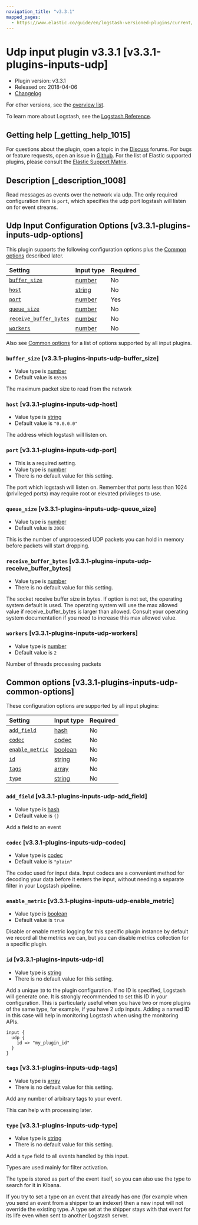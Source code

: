 ```yaml
---
navigation_title: "v3.3.1"
mapped_pages:
  - https://www.elastic.co/guide/en/logstash-versioned-plugins/current/v3.3.1-plugins-inputs-udp.html
---
```


# Udp input plugin v3.3.1 [v3.3.1-plugins-inputs-udp]

* Plugin version: v3.3.1
* Released on: 2018-04-06
* [Changelog](https://github.com/logstash-plugins/logstash-input-udp/blob/v3.3.1/CHANGELOG.md)

For other versions, see the [overview list](input-udp-index.md).

To learn more about Logstash, see the [Logstash Reference](https://www.elastic.co/guide/en/logstash/current/index.html).

## Getting help [_getting_help_1015]

For questions about the plugin, open a topic in the [Discuss](http://discuss.elastic.co) forums. For bugs or feature requests, open an issue in [Github](https://github.com/logstash-plugins/logstash-input-udp). For the list of Elastic supported plugins, please consult the [Elastic Support Matrix](https://www.elastic.co/support/matrix#matrix_logstash_plugins).

## Description [_description_1008]

Read messages as events over the network via udp. The only required configuration item is `port`, which specifies the udp port logstash will listen on for event streams.

## Udp Input Configuration Options [v3.3.1-plugins-inputs-udp-options]

This plugin supports the following configuration options plus the [Common options](v3-3-1-plugins-inputs-udp.md#v3.3.1-plugins-inputs-udp-common-options) described later.

| Setting | Input type | Required |
| :- | :- | :- |
| [`buffer_size`](v3-3-1-plugins-inputs-udp.md#v3.3.1-plugins-inputs-udp-buffer_size) | [number](/lsr/value-types.md#number) | No |
| [`host`](v3-3-1-plugins-inputs-udp.md#v3.3.1-plugins-inputs-udp-host) | [string](/lsr/value-types.md#string) | No |
| [`port`](v3-3-1-plugins-inputs-udp.md#v3.3.1-plugins-inputs-udp-port) | [number](/lsr/value-types.md#number) | Yes |
| [`queue_size`](v3-3-1-plugins-inputs-udp.md#v3.3.1-plugins-inputs-udp-queue_size) | [number](/lsr/value-types.md#number) | No |
| [`receive_buffer_bytes`](v3-3-1-plugins-inputs-udp.md#v3.3.1-plugins-inputs-udp-receive_buffer_bytes) | [number](/lsr/value-types.md#number) | No |
| [`workers`](v3-3-1-plugins-inputs-udp.md#v3.3.1-plugins-inputs-udp-workers) | [number](/lsr/value-types.md#number) | No |

Also see [Common options](v3-3-1-plugins-inputs-udp.md#v3.3.1-plugins-inputs-udp-common-options) for a list of options supported by all input plugins.

### `buffer_size` [v3.3.1-plugins-inputs-udp-buffer_size]

* Value type is [number](/lsr/value-types.md#number)
* Default value is `65536`

The maximum packet size to read from the network

### `host` [v3.3.1-plugins-inputs-udp-host]

* Value type is [string](/lsr/value-types.md#string)
* Default value is `"0.0.0.0"`

The address which logstash will listen on.

### `port` [v3.3.1-plugins-inputs-udp-port]

* This is a required setting.
* Value type is [number](/lsr/value-types.md#number)
* There is no default value for this setting.

The port which logstash will listen on. Remember that ports less than 1024 (privileged ports) may require root or elevated privileges to use.

### `queue_size` [v3.3.1-plugins-inputs-udp-queue_size]

* Value type is [number](/lsr/value-types.md#number)
* Default value is `2000`

This is the number of unprocessed UDP packets you can hold in memory before packets will start dropping.

### `receive_buffer_bytes` [v3.3.1-plugins-inputs-udp-receive_buffer_bytes]

* Value type is [number](/lsr/value-types.md#number)
* There is no default value for this setting.

The socket receive buffer size in bytes. If option is not set, the operating system default is used. The operating system will use the max allowed value if receive\_buffer\_bytes is larger than allowed. Consult your operating system documentation if you need to increase this max allowed value.

### `workers` [v3.3.1-plugins-inputs-udp-workers]

* Value type is [number](/lsr/value-types.md#number)
* Default value is `2`

Number of threads processing packets

## Common options [v3.3.1-plugins-inputs-udp-common-options]

These configuration options are supported by all input plugins:

| Setting | Input type | Required |
| :- | :- | :- |
| [`add_field`](v3-3-1-plugins-inputs-udp.md#v3.3.1-plugins-inputs-udp-add_field) | [hash](/lsr/value-types.md#hash) | No |
| [`codec`](v3-3-1-plugins-inputs-udp.md#v3.3.1-plugins-inputs-udp-codec) | [codec](/lsr/value-types.md#codec) | No |
| [`enable_metric`](v3-3-1-plugins-inputs-udp.md#v3.3.1-plugins-inputs-udp-enable_metric) | [boolean](/lsr/value-types.md#boolean) | No |
| [`id`](v3-3-1-plugins-inputs-udp.md#v3.3.1-plugins-inputs-udp-id) | [string](/lsr/value-types.md#string) | No |
| [`tags`](v3-3-1-plugins-inputs-udp.md#v3.3.1-plugins-inputs-udp-tags) | [array](/lsr/value-types.md#array) | No |
| [`type`](v3-3-1-plugins-inputs-udp.md#v3.3.1-plugins-inputs-udp-type) | [string](/lsr/value-types.md#string) | No |

### `add_field` [v3.3.1-plugins-inputs-udp-add_field]

* Value type is [hash](/lsr/value-types.md#hash)
* Default value is `{}`

Add a field to an event

### `codec` [v3.3.1-plugins-inputs-udp-codec]

* Value type is [codec](/lsr/value-types.md#codec)
* Default value is `"plain"`

The codec used for input data. Input codecs are a convenient method for decoding your data before it enters the input, without needing a separate filter in your Logstash pipeline.

### `enable_metric` [v3.3.1-plugins-inputs-udp-enable_metric]

* Value type is [boolean](/lsr/value-types.md#boolean)
* Default value is `true`

Disable or enable metric logging for this specific plugin instance by default we record all the metrics we can, but you can disable metrics collection for a specific plugin.

### `id` [v3.3.1-plugins-inputs-udp-id]

* Value type is [string](/lsr/value-types.md#string)
* There is no default value for this setting.

Add a unique `ID` to the plugin configuration. If no ID is specified, Logstash will generate one. It is strongly recommended to set this ID in your configuration. This is particularly useful when you have two or more plugins of the same type, for example, if you have 2 udp inputs. Adding a named ID in this case will help in monitoring Logstash when using the monitoring APIs.

```
input {
  udp {
    id => "my_plugin_id"
  }
}
```

### `tags` [v3.3.1-plugins-inputs-udp-tags]

* Value type is [array](/lsr/value-types.md#array)
* There is no default value for this setting.

Add any number of arbitrary tags to your event.

This can help with processing later.

### `type` [v3.3.1-plugins-inputs-udp-type]

* Value type is [string](/lsr/value-types.md#string)
* There is no default value for this setting.

Add a `type` field to all events handled by this input.

Types are used mainly for filter activation.

The type is stored as part of the event itself, so you can also use the type to search for it in Kibana.

If you try to set a type on an event that already has one (for example when you send an event from a shipper to an indexer) then a new input will not override the existing type. A type set at the shipper stays with that event for its life even when sent to another Logstash server.
